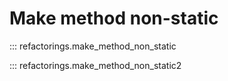 # Make method non-static

::: refactorings.make_method_non_static


::: refactorings.make_method_non_static2